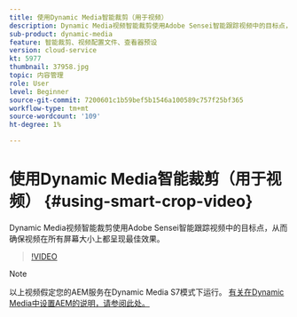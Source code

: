 ```yaml
---
title: 使用Dynamic Media智能裁剪（用于视频）
description: Dynamic Media视频智能裁剪使用Adobe Sensei智能跟踪视频中的目标点，从而确保视频在所有屏幕大小上都呈现最佳效果。
sub-product: dynamic-media
feature: 智能裁剪、视频配置文件、查看器预设
version: cloud-service
kt: 5977
thumbnail: 37958.jpg
topic: 内容管理
role: User
level: Beginner
source-git-commit: 7200601c1b59bef5b1546a100589c757f25bf365
workflow-type: tm+mt
source-wordcount: '109'
ht-degree: 1%

---
```



# 使用Dynamic Media智能裁剪（用于视频） {#using-smart-crop-video}

Dynamic Media视频智能裁剪使用Adobe Sensei智能跟踪视频中的目标点，从而确保视频在所有屏幕大小上都呈现最佳效果。

>[!VIDEO](https://video.tv.adobe.com/v/37958/?quality=12)

>[!NOTE]
>
>以上视频假定您的AEM服务在Dynamic Media S7模式下运行。 [有关在Dynamic Media中设置AEM的说明，请参阅此处。](https://experienceleague.adobe.com/docs/experience-manager-cloud-service/assets/dynamicmedia/config-dm.html)

